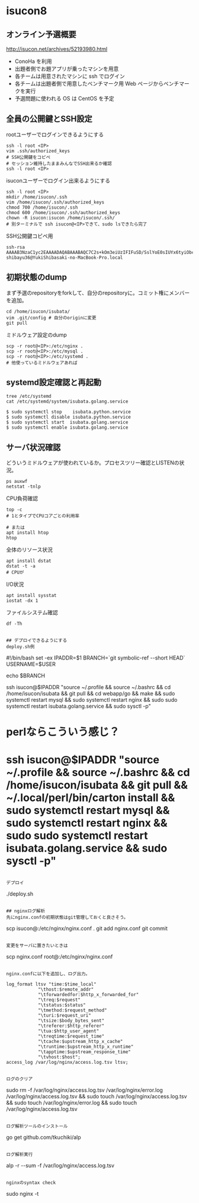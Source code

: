 # isucon8
## オンライン予選概要
http://isucon.net/archives/52193980.html

* ConoHa を利用
* 出題者側でお題アプリが乗ったマシンを用意
* 各チームは用意されたマシンに ssh でログイン
* 各チームは出題者側で用意したベンチマーク用 Web ページからベンチマークを実行
* 予選問題に使われる OS は CentOS を予定

## 全員の公開鍵とSSH設定
rootユーザーでログインできるようにする
```
ssh -l root <IP>
vim .ssh/authorized_keys
# SSH公開鍵をコピペ
# セッション維持したままみんなでSSH出来るか確認
ssh -l root <IP>
```

isuconユーザーでログイン出来るようにする

```
ssh -l root <IP>
mkdir /home/isucon/.ssh
vim /home/isucon/.ssh/authorized_keys
chmod 700 /home/isucon/.ssh
chmod 600 /home/isucon/.ssh/authorized_keys
chown -R isucon:isucon /home/isucon/.ssh/
# 別ターミナルで ssh isucon@<IP>できて、sudo lsできたら完了
```

SSH公開鍵コピペ用
```
ssh-rsa AAAAB3NzaC1yc2EAAAADAQABAAABAQC7C2s+kOm3eiUzIFIFuSD/SslYoE0sIUYx6tyiObc/orZvNBJGXdLWNxB7XVNuPl950aMw1qRi5uiylz25yS3YJLswMZJx85PqF0TqCcbgKFBs/qZBLM1X8VpifFfRP6V1OI9agdeMLA9fYKEp2YxWYWenQlm20jXNgoPtG0aPRfabxpZW3YDeSM9UuijVSGHqc7RNr9MtbvwHuvxMffBEOfLEli37LiqOdjpDXLQb4vAVKnlQsVBP6/nm8Sg5waQvxSAS75+XZKmaOaqGp3X/D+Kuqwpu0Y9eGwF/3ON+Us0o0avP8eJrOEkdZ1GNioeL+MVkkgkyEm3cM1BTSQID shibayu36@YukiShibasaki-no-MacBook-Pro.local
```

## 初期状態のdump
まず予選のrepositoryをforkして、自分のrepositoryに。コミット権にメンバーを追加。

```
cd /home/isucon/isubata/
vim .git/config # 自分のoriginに変更
git pull
```

ミドルウェア設定のdump
```
scp -r root@<IP>:/etc/nginx .
scp -r root@<IP>:/etc/mysql .
scp -r root@<IP>:/etc/systemd .
# 他使っているミドルウェアあれば
```

## systemd設定確認と再起動
```
tree /etc/systemd
cat /etc/systemd/system/isubata.golang.service
```

```
$ sudo systemctl stop    isubata.python.service
$ sudo systemctl disable isubata.python.service
$ sudo systemctl start  isubata.golang.service
$ sudo systemctl enable isubata.golang.service
```

## サーバ状況確認
どういうミドルウェアが使われているか。プロセスツリー確認とLISTENの状況。
```
ps auxwf
netstat -tnlp
```

CPU負荷確認
```
top -c
# 1とタイプでCPUコアごとの利用率

# または
apt install htop
htop
```

全体のリソース状況
```
apt install dstat
dstat -t -a
# CPUが
```

I/O状況
```
apt install sysstat
iostat -dx 1
```

ファイルシステム確認
```
df -Th
```
```

## デプロイできるようにする
deploy.sh例
```
#!/bin/bash
set -ex
IPADDR=$1
BRANCH=`git symbolic-ref --short HEAD`
USERNAME=$USER

echo $BRANCH

ssh isucon@$IPADDR "source ~/.profile && source ~/.bashrc && cd /home/isucon/isubata && git pull && cd webapp/go && make && sudo systemctl restart mysql && sudo systemctl restart nginx && sudo sudo systemctl restart isubata.golang.service && sudo sysctl -p"

# perlならこういう感じ？
# ssh isucon@$IPADDR "source ~/.profile && source ~/.bashrc && cd /home/isucon/isubata && git pull && ~/.local/perl/bin/carton install && sudo systemctl restart mysql && sudo systemctl restart nginx && sudo sudo systemctl restart isubata.golang.service && sudo sysctl -p"
```

デプロイ
```
./deploy.sh <IP>
```

## nginxログ解析
先にnginx.confの初期状態はgit管理しておくと良さそう。

```
scp isucon@<IP>:/etc/nginx/nginx.conf .
git add nginx.conf
git commit
```

変更をサーバに置きたいときは
```
scp nginx.conf root@<IP>:/etc/nginx/nginx.conf
```

nginx.confに以下を追加し、ログ出力。
```
    log_format ltsv "time:$time_local"
                "\thost:$remote_addr"
                "\tforwardedfor:$http_x_forwarded_for"
                "\treq:$request"
                "\tstatus:$status"
                "\tmethod:$request_method"
                "\turi:$request_uri"
                "\tsize:$body_bytes_sent"
                "\treferer:$http_referer"
                "\tua:$http_user_agent"
                "\treqtime:$request_time"
                "\tcache:$upstream_http_x_cache"
                "\truntime:$upstream_http_x_runtime"
                "\tapptime:$upstream_response_time"
                "\tvhost:$host";
    access_log /var/log/nginx/access.log.tsv ltsv;
```

ログのクリア
```
sudo rm -f /var/log/nginx/access.log.tsv /var/log/nginx/error.log /var/log/nginx/access.log.tsv && sudo touch /var/log/nginx/access.log.tsv && sudo touch /var/log/nginx/error.log && sudo touch /var/log/nginx/access.log.tsv
```

ログ解析ツールのインストール
```
go get github.com/tkuchiki/alp
```

ログ解析実行
```
alp -r --sum -f /var/log/nginx/access.log.tsv
```

nginxのsyntax check
```
sudo nginx -t
```
